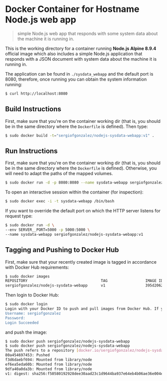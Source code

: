 # Docker Container for Hostname Node.js web app

> simple Node.js web app that responds with some system data about the machine it is running in.

This is the working directory for a container running **Node.js Alpine 8.9.4** official image which also includes a simple Node.js application that responds with a JSON document with system data about the machine it is running in.

The application can be found in `./sysdata_webapp` and the default port is 8080, therefore, once running you can obtain the system information running:

```bash
$ curl http://localhost:8080
```

## Build Instructions

First, make sure that you're on the container working dir (that is, you should be in the same directory where the `Dockerfile` is defined).
Then type:

```bash
$ sudo docker build -t="sergiofgonzalez/nodejs-sysdata-webapp:v1" .
```

## Run Instructions

First, make sure that you're on the container working dir (that is, you should be in the same directory where the `Dockerfile` is defined). Otherwise, you will need to adapt the paths of the mapped volumes.

```bash
$ sudo docker run -d -p 8080:8080 --name sysdata-webapp sergiofgonzalez/nodejs-sysdata-webapp:v1
```

To open an interactive session within the container (for inspection):

```bash
$ sudo docker exec -i -t sysdata-webapp /bin/bash
```

If you want to override the default port on which the HTTP server listens for request type:
```bash
$ sudo docker run -d \
--env SERVER__PORT=5000 -p 5000:5000 \
--name sysdata-webapp sergiofgonzalez/nodejs-sysdata-webapp:v1
```

## Tagging and Pushing to Docker Hub
First, make sure that your recently created image is tagged in accordance with Docker Hub requirements:
```bash
$ sudo docker images
REPOSITORY                                 TAG                 IMAGE ID            CREATED             SIZE
sergiofgonzalez/nodejs-sysdata-webapp      v1                  395d20620d12        2 hours ago         80.3MB
```

Then login to Docker Hub:
```bash
$ sudo docker login
Login with your Docker ID to push and pull images from Docker Hub. If you don't have a Docker ID, head over to https://hub.docker.com to create one.
Username: sergiofgonzalez
Password:
Login Succeeded
```

and push the image:

```bash
$ sudo docker push sergiofgonzalez/nodejs-sysdata-webapp
$ sudo docker push sergiofgonzalez/nodejs-sysdata-webapp
The push refers to a repository [docker.io/sergiofgonzalez/nodejs-sysdata-webapp]
80a454697453: Pushed
f3d6daebf694: Mounted from library/node
ef6ea5eda60b: Mounted from library/node
9dfa40a0da3b: Mounted from library/node
v1: digest: sha256:f50580192928dee30aad23c1d9644ba937e64eb4b06ae36e004e0a73b32f9730 size: 1162
```